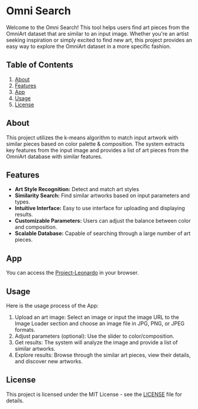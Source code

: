 # Omni Search
Welcome to the Omni Search! This tool helps users find art pieces from the OmniArt dataset that are similar to an input image. Whether you're an artist seeking inspiration or simply excited to find new art, this project provides an easy way to explore the OmniArt dataset in a more specific fashion.

## Table of Contents
1. [About](#about)
2. [Features](#features)
3. [App](#app)
4. [Usage](#usage)
5. [License](#license)


## About <a name="about"></a>
This project utilizes the k-means algorithm to match input artwork with similar pieces based on color palette & composition.
The system extracts key features from the input image and provides a list of art pieces from the OmniArt database with similar features.

## Features <a name="features"></a>
- **Art Style Recognition:** Detect and match art styles 
- **Similarity Search:** Find similar artworks based on input parameters and types.
- **Intuitive Interface:** Easy to use interface for uploading and displaying results.
- **Customizable Parameters:** Users can adjust the balance between color and composition.
- **Scalable Database:** Capable of searching through a large number of art pieces.

## App <a name="app"></a>
You can access the [Project-Leonardo](http://project-leonardo-it8c7ykguntnhvenvr44kv.streamlit.app/) in your browser.

## Usage <a name="usage"></a>
Here is the usage process of the App:
1. Upload an art image: Select an image or input the image URL to the Image Loader section and choose an image file in JPG, PNG, or JPEG formats.
2. Adjust parameters (optional): Use the slider to color/composition.
3. Get results: The system will analyze the image and provide a list of similar artworks.
4. Explore results: Browse through the similar art pieces, view their details, and discover new artworks.


## License <a name="license"></a>
This project is licensed under the MIT License - see the [LICENSE](https://github.com/BotanCevik2/Project-Leonardo/blob/main/LICENSE) file for details.
